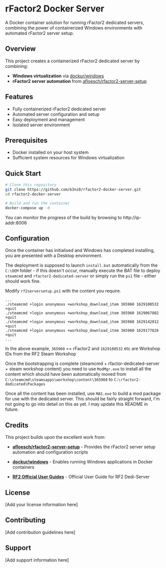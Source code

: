 # rFactor2 Docker Server

A Docker container solution for running rFactor2 dedicated servers, combining the power of containerized Windows environments with automated rFactor2 server setup.

## Overview

This project creates a containerized rFactor2 dedicated server by combining:
- **Windows virtualization** via [dockur/windows](https://github.com/dockur/windows)
- **rFactor2 server automation** from [afloesch/rfactor2-server-setup](https://github.com/afloesch/rfactor2-server-setup)

## Features

- Fully containerized rFactor2 dedicated server
- Automated server configuration and setup
- Easy deployment and management
- Isolated server environment

## Prerequisites

- Docker installed on your host system
- Sufficient system resources for Windows virtualization

## Quick Start

```bash
# Clone this repository
git clone https://github.com/b3nz0/rfactor2-docker-server.git
cd rfactor2-docker-server

# Build and run the container
docker-compose up -d
```

You can monitor the progress of the build by browsing to http://ip-addr:8006

## Configuration

Once the container has initialised and Windows has completed installing, you are presented with a Desktop environment.

The deployment is supposed to launch `install.bat` automatically from the `C:\OEM` folder - if this doesn't occur, manually execute the BAT file to deploy `steamcmd` and `rfactor2-dedicated-server` or simply run the `ps1` file - either should work fine.

Modify `rf2serversetup.ps1` with the content you require.

```
...
./steamcmd +login anonymous +workshop_download_item 365960 1629100532 +quit
./steamcmd +login anonymous +workshop_download_item 365960 1629067802 +quit
./steamcmd +login anonymous +workshop_download_item 365960 1629142012 +quit
./steamcmd +login anonymous +workshop_download_item 365960 1629177826 +quit
...
```

In the above example, `365960` == rFactor2 and `1629100532` etc are Workshop IDs from the RF2 Steam Workshop

Once the bootstrapping is complete (steamcmd + rfactor-dedicated-server + steam workshop content) you need to use `ModMgr.exe` to install all the content which should have been automatically moved from `C:\steamcmd\steamsapps\workshop\content\365960` to `C:\rfactor2-dedicated\Packages`

Once all the content has been installed, use `MAS.exe` to build a mod package for use with the dedicated server. This should be fairly straight forward, I'm not going to go into detail on this as yet. I may update this README in future.

## Credits

This project builds upon the excellent work from:

- **[afloesch/rfactor2-server-setup](https://github.com/afloesch/rfactor2-server-setup)** - Provides the rFactor2 server setup automation and configuration scripts
- **[dockur/windows](https://github.com/dockur/windows)** - Enables running Windows applications in Docker containers

- **[RF2 Official User Guides](https://docs.studio-397.com/display/UG/Setting+up+a+Dedicated+Server)** - Official User Guide for RF2 Dedi-Server

## License

[Add your license information here]

## Contributing

[Add contribution guidelines here]

## Support

[Add support information here]